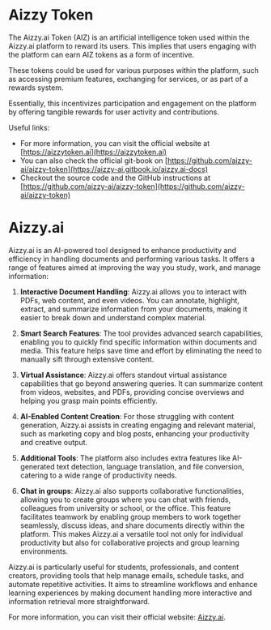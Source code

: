 # Aizzy Token

The Aizzy.ai Token (AIZ) is an artificial intelligence token used within the Aizzy.ai platform to reward its users. This implies that users engaging with the platform can earn AIZ tokens as a form of incentive. 

These tokens could be used for various purposes within the platform, such as accessing premium features, exchanging for services, or as part of a rewards system. 

Essentially, this incentivizes participation and engagement on the platform by offering tangible rewards for user activity and contributions.

Useful links:
- For more information, you can visit the official website at [https://aizzytoken.ai](https://aizzytoken.ai) 
- You can also check the official git-book on [https://github.com/aizzy-ai/aizzy-token](https://aizzy-ai.gitbook.io/aizzy.ai-docs)
- Checkout the source code and the GitHub instructions at [https://github.com/aizzy-ai/aizzy-token](https://github.com/aizzy-ai/aizzy-token)

# Aizzy.ai

Aizzy.ai is an AI-powered tool designed to enhance productivity and efficiency in handling documents and performing various tasks. It offers a range of features aimed at improving the way you study, work, and manage information:

1. **Interactive Document Handling**: Aizzy.ai allows you to interact with PDFs, web content, and even videos. You can annotate, highlight, extract, and summarize information from your documents, making it easier to break down and understand complex material.

2. **Smart Search Features**: The tool provides advanced search capabilities, enabling you to quickly find specific information within documents and media. This feature helps save time and effort by eliminating the need to manually sift through extensive content.

3. **Virtual Assistance**: Aizzy.ai offers standout virtual assistance capabilities that go beyond answering queries. It can summarize content from videos, websites, and PDFs, providing concise overviews and helping you grasp main points efficiently.

4. **AI-Enabled Content Creation**: For those struggling with content generation, Aizzy.ai assists in creating engaging and relevant material, such as marketing copy and blog posts, enhancing your productivity and creative output.

5. **Additional Tools**: The platform also includes extra features like AI-generated text detection, language translation, and file conversion, catering to a wide range of productivity needs.

6. **Chat in groups**: Aizzy.ai also supports collaborative functionalities, allowing you to create groups where you can chat with friends, colleagues from university or school, or the office. This feature facilitates teamwork by enabling group members to work together seamlessly, discuss ideas, and share documents directly within the platform. This makes Aizzy.ai a versatile tool not only for individual productivity but also for collaborative projects and group learning environments.

Aizzy.ai is particularly useful for students, professionals, and content creators, providing tools that help manage emails, schedule tasks, and automate repetitive activities. It aims to streamline workflows and enhance learning experiences by making document handling more interactive and information retrieval more straightforward.

For more information, you can visit their official website: [Aizzy.ai](https://aizzy.ai).
